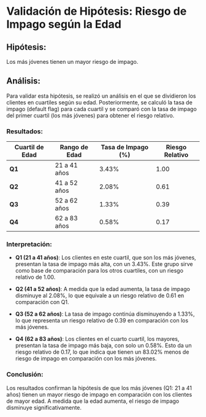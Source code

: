 # Validación de Hipótesis: Riesgo de Impago según la Edad

## Hipótesis:
Los más jóvenes tienen un mayor riesgo de impago.

## Análisis:

Para validar esta hipótesis, se realizó un análisis en el que se dividieron los clientes en cuartiles según su edad. Posteriormente, se calculó la tasa de impago (default flag) para cada cuartil y se comparó con la tasa de impago del primer cuartil (los más jóvenes) para obtener el riesgo relativo.

### Resultados:

| Cuartil de Edad | Rango de Edad | Tasa de Impago (%) | Riesgo Relativo |
|-----------------|---------------|--------------------|-----------------|
| **Q1**          | 21 a 41 años  | 3.43%              | 1.00            |
| **Q2**          | 41 a 52 años  | 2.08%              | 0.61            |
| **Q3**          | 52 a 62 años  | 1.33%              | 0.39            |
| **Q4**          | 62 a 83 años  | 0.58%              | 0.17            |

### Interpretación:

- **Q1 (21 a 41 años)**: Los clientes en este cuartil, que son los más jóvenes, presentan la tasa de impago más alta, con un 3.43%. Este grupo sirve como base de comparación para los otros cuartiles, con un riesgo relativo de 1.00.

- **Q2 (41 a 52 años)**: A medida que la edad aumenta, la tasa de impago disminuye al 2.08%, lo que equivale a un riesgo relativo de 0.61 en comparación con Q1.

- **Q3 (52 a 62 años)**: La tasa de impago continúa disminuyendo a 1.33%, lo que representa un riesgo relativo de 0.39 en comparación con los más jóvenes.

- **Q4 (62 a 83 años)**: Los clientes en el cuarto cuartil, los mayores, presentan la tasa de impago más baja, con solo un 0.58%. Esto da un riesgo relativo de 0.17, lo que indica que tienen un 83.02% menos de riesgo de impago en comparación con los más jóvenes.

### Conclusión:

Los resultados confirman la hipótesis de que los más jóvenes (Q1: 21 a 41 años) tienen un mayor riesgo de impago en comparación con los clientes de mayor edad. A medida que la edad aumenta, el riesgo de impago disminuye significativamente.
